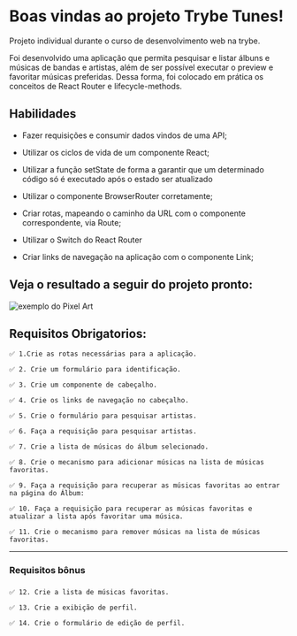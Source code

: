 # Boas vindas ao projeto Trybe Tunes!
  Projeto individual durante o curso de desenvolvimento web na trybe.

Foi desenvolvido uma aplicação que permita pesquisar e listar álbuns e músicas de bandas e artistas, além de ser possível executar o preview e favoritar músicas preferidas. Dessa forma, foi colocado em prática os conceitos de React Router e lifecycle-methods.

## Habilidades
- Fazer requisições e consumir dados vindos de uma API;

- Utilizar os ciclos de vida de um componente React;

- Utilizar a função setState de forma a garantir que um determinado código só é executado após o estado ser atualizado

- Utilizar o componente BrowserRouter corretamente;

- Criar rotas, mapeando o caminho da URL com o componente correspondente, via Route;

- Utilizar o Switch do React Router

- Criar links de navegação na aplicação com o componente Link;

## Veja o resultado a seguir do projeto pronto:
  ![exemplo do Pixel Art](./.gif)

## Requisitos Obrigatorios:

    ✅ 1.Crie as rotas necessárias para a aplicação.

    ✅ 2. Crie um formulário para identificação.

    ✅ 3. Crie um componente de cabeçalho.
    
    ✅ 4. Crie os links de navegação no cabeçalho.

    ✅ 5. Crie o formulário para pesquisar artistas.

    ✅ 6. Faça a requisição para pesquisar artistas.

    ✅ 7. Crie a lista de músicas do álbum selecionado.

    ✅ 8. Crie o mecanismo para adicionar músicas na lista de músicas favoritas.
    
    ✅ 9. Faça a requisição para recuperar as músicas favoritas ao entrar na página do Álbum:

    ✅ 10. Faça a requisição para recuperar as músicas favoritas e atualizar a lista após favoritar uma música.
    
    ✅ 11. Crie o mecanismo para remover músicas na lista de músicas favoritas.
    
---
### Requisitos bônus
###

    ✅ 12. Crie a lista de músicas favoritas.
    
    ✅ 13. Crie a exibição de perfil.
    
    ✅ 14. Crie o formulário de edição de perfil.
    


